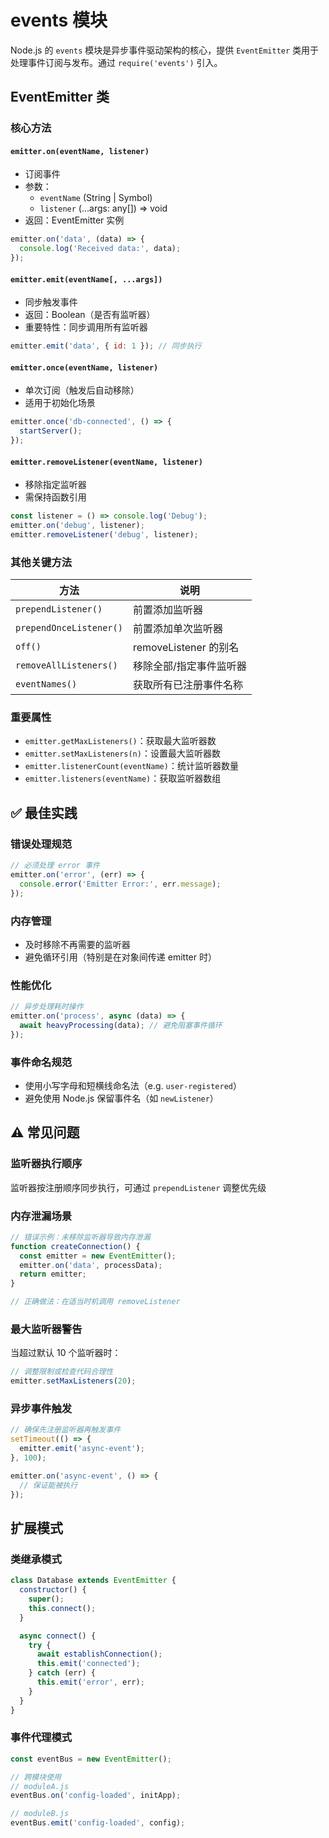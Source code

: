 # events 模块

Node.js 的 `events` 模块是异步事件驱动架构的核心，提供 `EventEmitter` 类用于处理事件订阅与发布。通过 `require('events')` 引入。

## EventEmitter 类

### 核心方法

#### `emitter.on(eventName, listener)`
- 订阅事件
- 参数：
  - `eventName` (String | Symbol)
  - `listener` (...args: any[]) => void
- 返回：EventEmitter 实例

```js
emitter.on('data', (data) => {
  console.log('Received data:', data);
});
```

#### `emitter.emit(eventName[, ...args])`
- 同步触发事件
- 返回：Boolean（是否有监听器）
- 重要特性：同步调用所有监听器

```js
emitter.emit('data', { id: 1 }); // 同步执行
```

#### `emitter.once(eventName, listener)`
- 单次订阅（触发后自动移除）
- 适用于初始化场景

```js
emitter.once('db-connected', () => {
  startServer();
});
```

#### `emitter.removeListener(eventName, listener)`
- 移除指定监听器
- 需保持函数引用

```js
const listener = () => console.log('Debug');
emitter.on('debug', listener);
emitter.removeListener('debug', listener);
```

### 其他关键方法
| 方法                    | 说明                    |
| ----------------------- | ----------------------- |
| `prependListener()`     | 前置添加监听器          |
| `prependOnceListener()` | 前置添加单次监听器      |
| `off()`                 | removeListener 的别名   |
| `removeAllListeners()`  | 移除全部/指定事件监听器 |
| `eventNames()`          | 获取所有已注册事件名称  |

### 重要属性
- `emitter.getMaxListeners()`：获取最大监听器数
- `emitter.setMaxListeners(n)`：设置最大监听器数
- `emitter.listenerCount(eventName)`：统计监听器数量
- `emitter.listeners(eventName)`：获取监听器数组

## ✅ 最佳实践

### 错误处理规范
```js
// 必须处理 error 事件
emitter.on('error', (err) => {
  console.error('Emitter Error:', err.message);
});
```

### 内存管理
- 及时移除不再需要的监听器
- 避免循环引用（特别是在对象间传递 emitter 时）

### 性能优化
```js
// 异步处理耗时操作
emitter.on('process', async (data) => {
  await heavyProcessing(data); // 避免阻塞事件循环
});
```

### 事件命名规范
- 使用小写字母和短横线命名法（e.g. `user-registered`）
- 避免使用 Node.js 保留事件名（如 `newListener`）

## ⚠️ 常见问题

### 监听器执行顺序
监听器按注册顺序同步执行，可通过 `prependListener` 调整优先级

### 内存泄漏场景
```js
// 错误示例：未移除监听器导致内存泄漏
function createConnection() {
  const emitter = new EventEmitter();
  emitter.on('data', processData);
  return emitter;
}

// 正确做法：在适当时机调用 removeListener
```

### 最大监听器警告
当超过默认 10 个监听器时：
```js
// 调整限制或检查代码合理性
emitter.setMaxListeners(20);
```

### 异步事件触发
```js
// 确保先注册监听器再触发事件
setTimeout(() => {
  emitter.emit('async-event');
}, 100);

emitter.on('async-event', () => {
  // 保证能被执行
});
```

## 扩展模式

### 类继承模式
```js
class Database extends EventEmitter {
  constructor() {
    super();
    this.connect();
  }

  async connect() {
    try {
      await establishConnection();
      this.emit('connected');
    } catch (err) {
      this.emit('error', err);
    }
  }
}
```

### 事件代理模式
```js
const eventBus = new EventEmitter();

// 跨模块使用
// moduleA.js
eventBus.on('config-loaded', initApp);

// moduleB.js
eventBus.emit('config-loaded', config);
```

